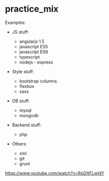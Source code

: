 # practice_mix

Examples:
- JS stuff:
    - angularjs 1.5
    - javascript ES5
    - javascript ES6
    - typescript
    - nodejs - express

- Style stuff:
    - bootstrap columns
    - flexbox
    - sass

- DB stuff:
    - mysql
    - mongodb

- Backend stuff:
    - php

- Others:
    - xml
    - git
    - grunt



https://www.youtube.com/watch?v=RsQ1tFLwldY
